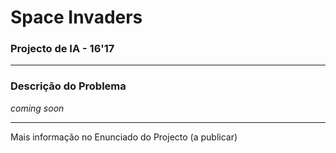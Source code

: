 # Space Invaders
### Projecto de IA - 16'17

---

### Descrição do Problema

*coming soon*

---

Mais informação no Enunciado do Projecto (a publicar)
